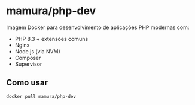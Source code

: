 # mamura/php-dev
Imagem Docker para desenvolvimento de aplicações PHP modernas com:
- PHP 8.3 + extensões comuns
- Nginx
- Node.js (via NVM)
- Composer
- Supervisor

## Como usar

```bash
docker pull mamura/php-dev
```
